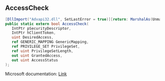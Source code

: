 ## AccessCheck

```csharp
[DllImport("Advapi32.dll", SetLastError = true)][return: MarshalAs(UnmanagedType.Bool)]
public static extern bool AccessCheck(
   IntPtr pSecurityDescriptor,
   IntPtr hClientToken,
   uint DesiredAccess,
   ref GENERIC_MAPPING GenericMapping,
   ref PRIVILEGE_SET PrivilegeSet,
   ref uint PrivilegeSetLength,
   out uint GrantedAccess,
   out uint AccessStatus
);
```

Microsoft documentation: [Link](https://docs.microsoft.com/en-us/windows/win32/api/securitybaseapi/nf-securitybaseapi-accesscheck)
